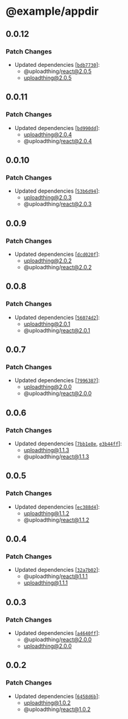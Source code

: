 # @example/appdir

## 0.0.12

### Patch Changes

- Updated dependencies [[`bdb7730`](https://github.com/pingdotgg/uploadthing/commit/bdb77302cbe1ea6ae0f2c00296f225a5d29e6275)]:
  - @uploadthing/react@2.0.5
  - uploadthing@2.0.5

## 0.0.11

### Patch Changes

- Updated dependencies [[`bd990dd`](https://github.com/pingdotgg/uploadthing/commit/bd990dd3f7d45dd049db921e6de6835efd8fad8f)]:
  - uploadthing@2.0.4
  - @uploadthing/react@2.0.4

## 0.0.10

### Patch Changes

- Updated dependencies [[`53b6d94`](https://github.com/pingdotgg/uploadthing/commit/53b6d94acdfea59b455fc0694b6feb232ca5830c)]:
  - uploadthing@2.0.3
  - @uploadthing/react@2.0.3

## 0.0.9

### Patch Changes

- Updated dependencies [[`dcd020f`](https://github.com/pingdotgg/uploadthing/commit/dcd020fec54f12fd89207ed021e0f103e5fa33d2)]:
  - uploadthing@2.0.2
  - @uploadthing/react@2.0.2

## 0.0.8

### Patch Changes

- Updated dependencies [[`56074d2`](https://github.com/pingdotgg/uploadthing/commit/56074d2800459ce497d5860356ed45ec00e04be4)]:
  - uploadthing@2.0.1
  - @uploadthing/react@2.0.1

## 0.0.7

### Patch Changes

- Updated dependencies [[`7996387`](https://github.com/pingdotgg/uploadthing/commit/7996387e323edd9c7c8f82186a3e440c4bdbf691)]:
  - uploadthing@2.0.0
  - @uploadthing/react@2.0.0

## 0.0.6

### Patch Changes

- Updated dependencies [[`7bb1e8e`](https://github.com/pingdotgg/uploadthing/commit/7bb1e8e9c36915e6c1c83fc9ba100eeaf456b04c), [`e3b44ff`](https://github.com/pingdotgg/uploadthing/commit/e3b44ffc87efdd63e5ce0c6f8df5e91ad54eb562)]:
  - uploadthing@1.1.3
  - @uploadthing/react@1.1.3

## 0.0.5

### Patch Changes

- Updated dependencies [[`ec388d4`](https://github.com/pingdotgg/uploadthing/commit/ec388d4e72b651254cb5590b40d48c90ee43398d)]:
  - uploadthing@1.1.2
  - @uploadthing/react@1.1.2

## 0.0.4

### Patch Changes

- Updated dependencies [[`32a7b02`](https://github.com/pingdotgg/uploadthing/commit/32a7b0264f214fee6cab4cdd45635c3a7d9ff0ef)]:
  - @uploadthing/react@1.1.1
  - uploadthing@1.1.1

## 0.0.3

### Patch Changes

- Updated dependencies [[`a4640ff`](https://github.com/pingdotgg/uploadthing/commit/a4640ff9a91e0eb833e2cc0daf5cb65cab54cb32)]:
  - @uploadthing/react@2.0.0
  - uploadthing@2.0.0

## 0.0.2

### Patch Changes

- Updated dependencies [[`6458d6b`](https://github.com/pingdotgg/uploadthing/commit/6458d6b2f37beccb63ae7c1896fbf85e283fd815)]:
  - uploadthing@1.0.2
  - @uploadthing/react@1.0.2
